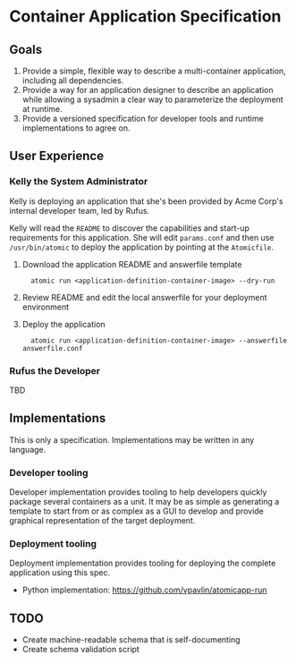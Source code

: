 # Container Application Specification

## Goals

1. Provide a simple, flexible way to describe a multi-container application, including all dependencies.
1. Provide a way for an application designer to describe an application while allowing a sysadmin a clear way to parameterize the deployment at runtime.
1. Provide a versioned specification for developer tools and runtime implementations to agree on.

## User Experience

### Kelly the System Administrator

Kelly is deploying an application that she's been provided by Acme Corp's internal developer team, led by Rufus.

Kelly will read the `README` to discover the capabilities and start-up requirements for this application. She will edit `params.conf` and then use `/usr/bin/atomic` to deploy the application by pointing at the `Atomicfile`.

1. Download the application README and answerfile template

         atomic run <application-definition-container-image> --dry-run

2. Review README and edit the local answerfile for your deployment environment
3. Deploy the application

         atomic run <application-definition-container-image> --answerfile answerfile.conf

### Rufus the Developer
TBD

## Implementations

This is only a specification. Implementations may be written in any language.

### Developer tooling

Developer implementation provides tooling to help developers quickly package several containers as a unit. It may be as simple as generating a template to start from or as complex as a GUI to develop and provide graphical representation of the target deployment.

### Deployment tooling

Deployment implementation provides tooling for deploying the complete application using this spec.

* Python implementation: https://github.com/vpavlin/atomicapp-run

## TODO

* Create machine-readable schema that is self-documenting
* Create schema validation script

